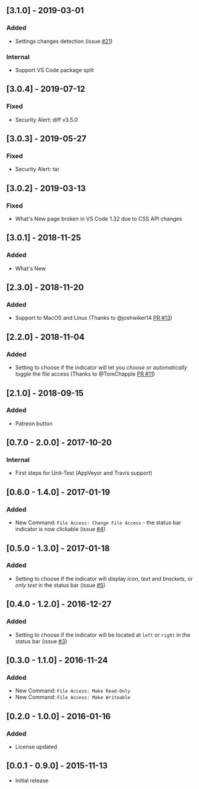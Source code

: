 ## [3.1.0] - 2019-03-01 
### Added
- Settings changes detection (issue [#21](https://github.com/alefragnani/vscode-read-only-indicator/issues/21))

### Internal
- Support VS Code package split

## [3.0.4] - 2019-07-12 
### Fixed
- Security Alert: diff v3.5.0

## [3.0.3] - 2019-05-27
### Fixed
- Security Alert: tar

## [3.0.2] - 2019-03-13
### Fixed
- What's New page broken in VS Code 1.32 due to CSS API changes

## [3.0.1] - 2018-11-25
### Added
- What's New

## [2.3.0] - 2018-11-20
### Added
- Support to MacOS and Linux (Thanks to @joshwiker14 [PR #13](https://github.com/alefragnani/vscode-read-only-indicator/pull/13))

## [2.2.0] - 2018-11-04
### Added
- Setting to choose if the indicator will let you _choose_ or _automatically toggle_ the file access (Thanks to @TomChapple [PR #11](https://github.com/alefragnani/vscode-read-only-indicator/pull/11))

## [2.1.0] - 2018-09-15
### Added
- Patreon button

## [0.7.0 - 2.0.0] - 2017-10-20
### Internal
- First steps for Unit-Test (AppVeyor and Travis support)

## [0.6.0 - 1.4.0] - 2017-01-19
### Added
- New Command: `File Access: Change File Access` - the status bar indicator is now clickable (issue [#4](https://github.com/alefragnani/vscode-read-only-indicator/issues/4))

## [0.5.0 - 1.3.0] - 2017-01-18
### Added
- Setting to choose if the indicator will display _icon_, _text_ and _brackets_, or _only text_ in the status bar (issue [#5](https://github.com/alefragnani/vscode-read-only-indicator/issues/5))

## [0.4.0 - 1.2.0] - 2016-12-27
### Added
- Setting to choose if the indicator will be located at `left` or `right` in the status bar (issue [#3](https://github.com/alefragnani/vscode-read-only-indicator/issues/3))

## [0.3.0 - 1.1.0] - 2016-11-24
### Added
- New Command: `File Access: Make Read-Only`
- New Command: `File Access: Make Writeable`

## [0.2.0 - 1.0.0] - 2016-01-16
### Added
- License updated

## [0.0.1 - 0.9.0] - 2015-11-13
- Initial release